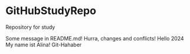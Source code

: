 # GitHubStudyRepo
Repository for study 

Some message in README.md!
Hurra, changes and conflicts!
Hello 2024 My name ist Alina!
Git-Hahaber